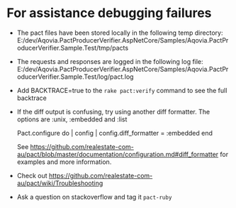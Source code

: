 # For assistance debugging failures

* The pact files have been stored locally in the following temp directory:
    E:/dev/Aqovia.PactProducerVerifier.AspNetCore/Samples/Aqovia.PactProducerVerifier.Sample.Test/tmp/pacts

* The requests and responses are logged in the following log file:
    E:/dev/Aqovia.PactProducerVerifier.AspNetCore/Samples/Aqovia.PactProducerVerifier.Sample.Test/log/pact.log

* Add BACKTRACE=true to the `rake pact:verify` command to see the full backtrace

* If the diff output is confusing, try using another diff formatter.
  The options are :unix, :embedded and :list

    Pact.configure do | config |
      config.diff_formatter = :embedded
    end

  See https://github.com/realestate-com-au/pact/blob/master/documentation/configuration.md#diff_formatter for examples and more information.

* Check out https://github.com/realestate-com-au/pact/wiki/Troubleshooting

* Ask a question on stackoverflow and tag it `pact-ruby`


